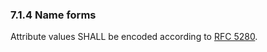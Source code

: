 ### 7.1.4 Name forms

Attribute values SHALL be encoded according to [RFC 5280](https://datatracker.ietf.org/doc/html/rfc5280).


